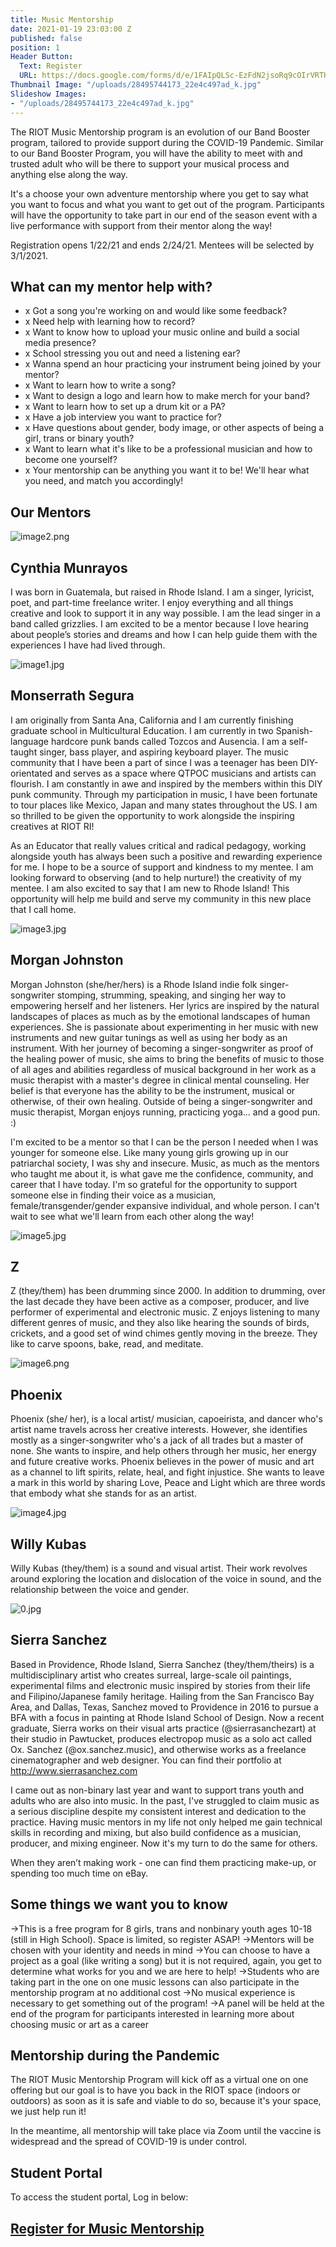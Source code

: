 ```yaml
---
title: Music Mentorship
date: 2021-01-19 23:03:00 Z
published: false
position: 1
Header Button:
  Text: Register
  URL: https://docs.google.com/forms/d/e/1FAIpQLSc-EzFdN2jsoRq9cOIrVRTHS2wHqnEM4tZO0-weRgv-su0OQg/viewform?usp=sf_link
Thumbnail Image: "/uploads/28495744173_22e4c497ad_k.jpg"
Slideshow Images:
- "/uploads/28495744173_22e4c497ad_k.jpg"
---
```


The RIOT Music Mentorship program is an evolution of our Band Booster program, tailored to provide support during the COVID-19 Pandemic.  Similar to our Band Booster Program, you will have the ability to meet with and trusted adult who will be there to support your musical process and anything else along the way. 

It's a choose your own adventure mentorship where you get to say what you want to focus and what you want to get out of the program. Participants will have the opportunity to take part in our end of the season event with a live performance with support from their mentor along the way!

Registration opens 1/22/21 and ends 2/24/21. Mentees will be selected by 3/1/2021.

## What can my mentor help with?

* x Got a song you're working on and would like some feedback? 
* x Need help with learning how to record?
* x Want to know how to upload your music online and build a social media presence? 
* x School stressing you out and need a listening ear?
* x Wanna spend an hour practicing your instrument being joined by your mentor? 
* x Want to learn how to write a song? 
* x Want to design a logo and learn how to make merch for your band? 
* x Want to learn how to set up a drum kit or a PA?  
* x Have a job interview you want to practice for? 
* x Have questions about gender, body image, or other aspects of being a girl, trans or binary youth? 
* x Want to learn what it's like to be a professional musician and how to become one yourself?
* x Your mentorship can be anything you want it to be! We'll hear what you need, and match you accordingly!

## Our Mentors

![image2.png](/uploads/image2.png)
## Cynthia Munrayos

I was born in Guatemala, but raised in Rhode Island. I am a singer, lyricist, poet, and part-time freelance writer. I enjoy everything and all things creative and look to support it in any way possible. I am the lead singer in a band called grizzlies. I am excited to be a mentor because I love hearing about people’s stories and dreams and how I can help guide them with the experiences I have had lived through. 

![image1.jpg](/uploads/image1.jpg)
## Monserrath Segura

I am originally from Santa Ana, California and I am currently finishing graduate school in Multicultural Education. I am currently in two Spanish-language hardcore punk bands called Tozcos and Ausencia. I am a self-taught singer, bass player, and aspiring keyboard player. The music community that I have been a part of since I was a teenager has been DIY-orientated and serves as a space where QTPOC musicians and artists can flourish. I am constantly in awe and inspired by the members within this DIY punk community. Through my participation in music, I have been fortunate to tour places like Mexico, Japan and many states throughout the US. I am so thrilled to be given the opportunity to work alongside the inspiring creatives at RIOT RI! 

As an Educator that really values critical and radical pedagogy, working alongside youth has always been such a positive and rewarding experience for me. I hope to be a source of support and kindness to my mentee. I am looking forward to observing (and to help nurture!) the creativity of my mentee. I am also excited to say that I am new to Rhode Island! This opportunity will help me build and serve my community in this new place that I call home. 

![image3.jpg](/uploads/image3.jpg)
## Morgan Johnston

Morgan Johnston (she/her/hers) is a Rhode Island indie folk singer-songwriter stomping, strumming, speaking, and singing her way to empowering herself and her listeners. Her lyrics are inspired by the natural landscapes of places as much as by the emotional landscapes of human experiences. She is passionate about experimenting in her music with new instruments and new guitar tunings as well as using her body as an instrument. With her journey of becoming a singer-songwriter as proof of the healing power of music, she aims to bring the benefits of music to those of all ages and abilities regardless of musical background in her work as a music therapist with a master's degree in clinical mental counseling. Her belief is that everyone has the ability to be the instrument, musical or otherwise, of their own healing. Outside of being a singer-songwriter and music therapist, Morgan enjoys running, practicing yoga... and a good pun. :)

I'm excited to be a mentor so that I can be the person I needed when I was younger for someone else. Like many young girls growing up in our patriarchal society, I was shy and insecure. Music, as much as the mentors who taught me about it, is what gave me the confidence, community, and career that I have today. I'm so grateful for the opportunity to support someone else in finding their voice as a musician, female/transgender/gender expansive individual, and whole person. I can't wait to see what we'll learn from each other along the way!

![image5.jpg](/uploads/image5.jpg)
## Z

Z (they/them) has been drumming since 2000. In addition to drumming, over the last decade they have been active as a composer, producer, and live performer of experimental and electronic music. Z enjoys listening to many different genres of music, and they also like hearing the sounds of birds, crickets, and a good set of wind chimes gently moving in the breeze. They like to carve spoons, bake, read, and meditate. 


![image6.png](/uploads/image6.png)
## Phoenix

Phoenix (she/ her), is a local artist/ musician, capoeirista, and dancer who's artist name travels across her creative interests. However, she identifies mostly as a singer-songwriter who's a jack of all trades but a master of none. She wants to inspire, and help others through her music, her energy and future creative works. Phoenix believes in the power of music and art as a channel to lift spirits, relate, heal, and fight injustice. She wants to leave a mark in this world by sharing Love, Peace and Light which are three words that embody what she stands for as an artist. 

![image4.jpg](/uploads/image4.jpg)
## Willy Kubas

Willy Kubas (they/them) is a sound and visual artist. Their work revolves around exploring the location and dislocation of the voice in sound, and the relationship between the voice and gender.

![0.jpg](/uploads/0.jpg)
## Sierra Sanchez

Based in Providence, Rhode Island, Sierra Sanchez (they/them/theirs) is a multidisciplinary artist who creates surreal, large-scale oil paintings, experimental films and electronic music inspired by stories from their life and Filipino/Japanese family heritage. Hailing from the San Francisco Bay Area, and Dallas, Texas, Sanchez moved to Providence in 2016 to pursue a BFA with a focus in painting at Rhode Island School of Design. Now a recent graduate, Sierra works on their visual arts practice (@sierrasanchezart) at their studio in Pawtucket, produces electropop music as a solo act called Ox. Sanchez (@ox.sanchez.music), and otherwise works as a freelance cinematographer and web designer. You can find their portfolio at http://www.sierrasanchez.com

I came out as non-binary last year and want to support trans youth and adults who are also into music. In the past, I've struggled to claim music as a serious discipline despite my consistent interest and dedication to the practice. Having music mentors in my life not only helped me gain technical skills in recording and mixing, but also build confidence as a musician, producer, and mixing engineer. Now it's my turn to do the same for others.

When they aren’t making work - one can find them practicing make-up, or spending too much time on eBay.


## Some things we want you to know

->This is a free program for 8 girls, trans and nonbinary youth ages 10-18 (still in High School). Space is limited, so register ASAP!
->Mentors will be chosen with your identity and needs in mind
->You can choose to have a project as a goal (like writing a song) but it is not required, again, you get to determine what works for you and we are here to help!
->Students who are taking part in the one on one music lessons can also participate in the mentorship program at no additional cost
->No musical experience is necessary to get something out of the program!
->A panel will be held at the end of the program for participants interested in learning more about choosing music or art as a career




## Mentorship during the Pandemic

The RIOT Music Mentorship Program will kick off as a virtual one on one offering but our goal is to have you back in the RIOT space (indoors or outdoors) as soon as it is safe and viable to do so, because it's your space, we just help run it!

In the meantime, all mentorship will take place via Zoom until the vaccine is widespread and the spread of COVID-19 is under control.


## Student Portal

To access the student portal, Log in below:
<script type='text/javascript' src='https://app.mymusicstaff.com/Widget/v2/Login.ashx'></script>

## [Register for Music Mentorship](https://docs.google.com/forms/d/e/1FAIpQLSc-EzFdN2jsoRq9cOIrVRTHS2wHqnEM4tZO0-weRgv-su0OQg/viewform?usp=sf_link)
